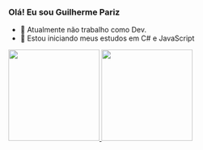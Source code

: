 ### Olá! Eu sou Guilherme Pariz


- 👀 Atualmente não trabalho como Dev.
- 🌱 Estou iniciando meus estudos em C# e JavaScript
<div>
  <a href="https://github.com/guipariz">
  <img height="180em" src="https://github-readme-stats.vercel.app/api?username=guipariz&show_icons=true&theme=dracula&include_all_commits=true&count_private=true"/>
  <img height="180em" src="https://github-readme-stats.vercel.app/api/top-langs/?username=guipariz&layout=compact&langs_count=7&theme=dracula"/>
</div>

